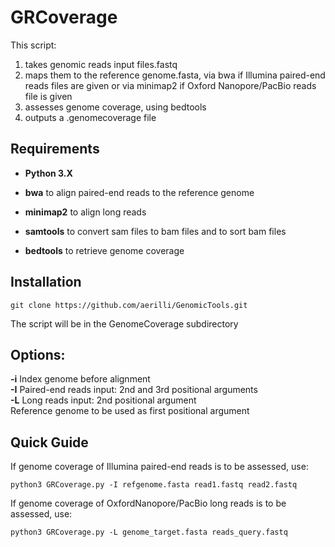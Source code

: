 # GRCoverage

This script:

  1. takes genomic reads input files.fastq
  2. maps them to the reference genome.fasta, via bwa if Illumina paired-end reads files are given or via minimap2 if Oxford Nanopore/PacBio reads file is given
  3. assesses genome coverage, using bedtools
  4. outputs a .genomecoverage file



## Requirements

  - **Python 3.X**
  
  - **bwa** to align paired-end reads to the reference genome

  - **minimap2**  to align long reads

  - **samtools**  to convert sam files to bam files and to sort bam files

  - **bedtools**   to retrieve genome coverage




## Installation

```
git clone https://github.com/aerilli/GenomicTools.git
```

The script will be in the GenomeCoverage subdirectory




## Options:

   **-i**    Index genome before alignment\
   **-I**    Paired-end reads input: 2nd and 3rd positional arguments\
   **-L**    Long reads input: 2nd positional argument \
   Reference genome to be used as first positional argument



## Quick Guide

If genome coverage of Illumina paired-end reads is to be assessed, use:

```
python3 GRCoverage.py -I refgenome.fasta read1.fastq read2.fastq
```


If genome coverage of OxfordNanopore/PacBio long reads is to be assessed, use:

```
python3 GRCoverage.py -L genome_target.fasta reads_query.fastq
```

